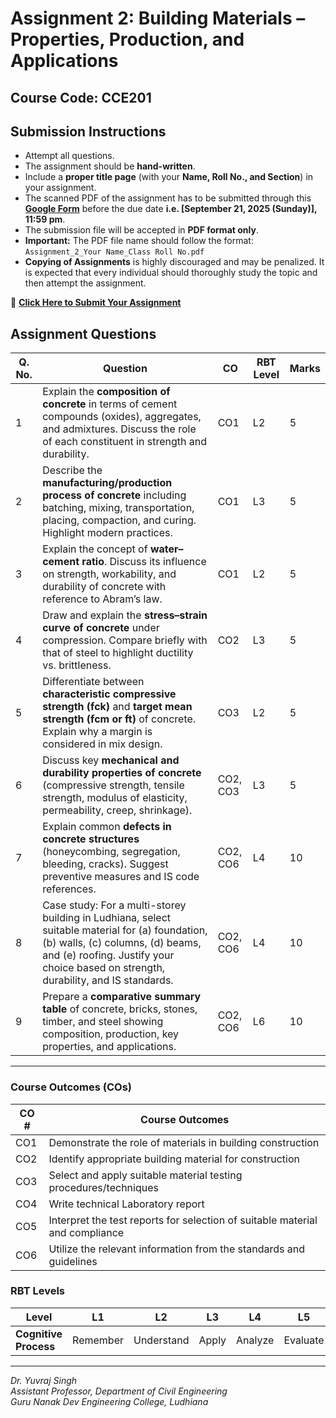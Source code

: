 # Assignment 2: Building Materials – Properties, Production, and Applications

## Course Code: CCE201

## **Submission Instructions**

* Attempt all questions.
* The assignment should be **hand-written**.
* Include a **proper title page** (with your **Name, Roll No., and Section**) in your assignment.
* The scanned PDF of the assignment has to be submitted through this **[Google Form](https://forms.gle/RU1UpF1FPcqn67DfA)** before the due date **i.e. [September 21, 2025 (Sunday)], 11:59 pm**.
* The submission file will be accepted in **PDF format only**.
* **Important:** The PDF file name should follow the format:
  `Assignment_2_Your Name_Class Roll No.pdf`
* **Copying of Assignments** is highly discouraged and may be penalized. It is expected that every individual should thoroughly study the topic and then attempt the assignment.

🔗 [**Click Here to Submit Your Assignment**](https://forms.gle/RU1UpF1FPcqn67DfA)


## **Assignment Questions**

| **Q. No.** | **Question**                                                                                                                                                                                                               | **CO**   | **RBT Level** | **Marks** |
| ---------- | -------------------------------------------------------------------------------------------------------------------------------------------------------------------------------------------------------------------------- | -------- | ------------- | --------- |
| 1          | Explain the **composition of concrete** in terms of cement compounds (oxides), aggregates, and admixtures. Discuss the role of each constituent in strength and durability.                                                | CO1      | L2            | 5         |
| 2          | Describe the **manufacturing/production process of concrete** including batching, mixing, transportation, placing, compaction, and curing. Highlight modern practices.                                                     | CO1 | L3            | 5         |
| 3          | Explain the concept of **water–cement ratio**. Discuss its influence on strength, workability, and durability of concrete with reference to Abram’s law.                                                                   | CO1 | L2            | 5         |
| 4          | Draw and explain the **stress–strain curve of concrete** under compression. Compare briefly with that of steel to highlight ductility vs. brittleness.                                                                     | CO2  | L3            | 5         |
| 5          | Differentiate between **characteristic compressive strength (fck)** and **target mean strength (fcm or ft)** of concrete. Explain why a margin is considered in mix design.                                                      | CO3 | L2            | 5         |
| 6          | Discuss key **mechanical and durability properties of concrete** (compressive strength, tensile strength, modulus of elasticity, permeability, creep, shrinkage).                                                          | CO2, CO3 | L3      | 5         |
| 7          | Explain common **defects in concrete structures** (honeycombing, segregation, bleeding, cracks). Suggest preventive measures and IS code references.                                                                       | CO2, CO6 | L4            | 10        |
| 8          | Case study: For a multi-storey building in Ludhiana, select suitable material for (a) foundation, (b) walls, (c) columns, (d) beams, and (e) roofing. Justify your choice based on strength, durability, and IS standards. | CO2, CO6| L4            | 10        |
| 9          | Prepare a **comparative summary table** of concrete, bricks, stones, timber, and steel showing composition, production, key properties, and applications.                                                                  | CO2, CO6 | L6            | 10        |

---


### **Course Outcomes (COs)**

| **CO #** | **Course Outcomes**                                                          |
| -------- | ---------------------------------------------------------------------------- |
| CO1      | Demonstrate the role of materials in building construction                   |
| CO2      | Identify appropriate building material for construction                      |
| CO3      | Select and apply suitable material testing procedures/techniques             |
| CO4      | Write technical Laboratory report                                            |
| CO5      | Interpret the test reports for selection of suitable material and compliance |
| CO6      | Utilize the relevant information from the standards and guidelines           |


### **RBT Levels**

| **Level**             | L1       | L2         | L3    | L4      | L5       | L6     |
| --------------------- | -------- | ---------- | ----- | ------- | -------- | ------ |
| **Cognitive Process** | Remember | Understand | Apply | Analyze | Evaluate | Create |

---

*Dr. Yuvraj Singh*  
*Assistant Professor, Department of Civil Engineering*  
*Guru Nanak Dev Engineering College, Ludhiana*



